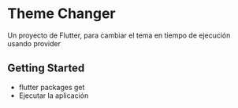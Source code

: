 # Theme Changer

Un proyecto de Flutter, para cambiar el tema en tiempo de ejecución usando provider

## Getting Started

* flutter packages get
* Ejecutar la aplicación

